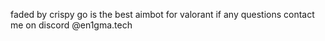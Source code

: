 faded by crispy go is the best aimbot for valorant if any questions contact me on discord @en1gma.tech

